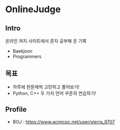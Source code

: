 # OnlineJudge
## Intro
온라인 져지 사이트에서 혼자 공부해 온 기록
- Baekjoon
- Programmers
## 목표
- 하루에 한문제씩 고민하고 풀어보기!
- Python, C++ 두 가지 언어 꾸준히 연습하기!
## Profile
- BOJ : https://www.acmicpc.net/user/sierra_9707
